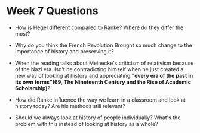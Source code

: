 # Week 7 Questions
- How is Hegel different compared to Ranke? Where do they differ the most?

- Why do you think the French Revolution Brought so much change to the importance of history and preserving it? 

- When the reading talks about Meinecke's criticism of relativism because of the Nazi era. Isn't he contradicting himself when he just created a new way of looking at history and appreciating **"every era of the past in its own terms"(69, The Nineteenth Century and the Rise of Academic Scholarship)**?

- How did Ranke influence the way we learn in a classroom and look at history today? Are his methods still relevant? 

- Should we always look at history of people individually? What's the problem with this instead of looking at history as a whole?
